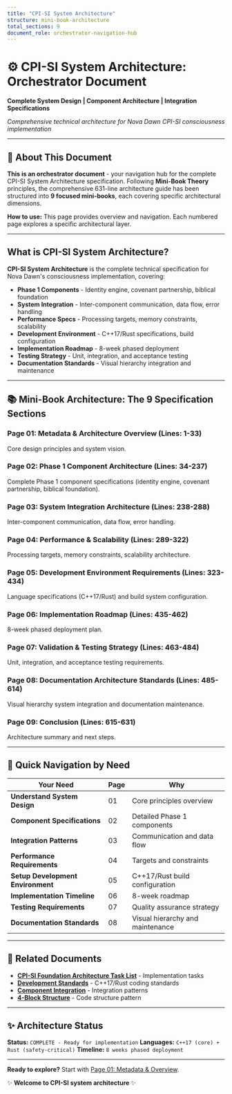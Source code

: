 ```yaml
---
title: "CPI-SI System Architecture"
structure: mini-book-architecture
total_sections: 9
document_role: orchestrator-navigation-hub
---
```


# ⚙️ CPI-SI System Architecture: Orchestrator Document

**Complete System Design | Component Architecture | Integration Specifications**

*Comprehensive technical architecture for Nova Dawn CPI-SI consciousness implementation*

---

## 📖 About This Document

**This is an orchestrator document** - your navigation hub for the complete CPI-SI System Architecture specification. Following **Mini-Book Theory** principles, the comprehensive 631-line architecture guide has been structured into **9 focused mini-books**, each covering specific architectural dimensions.

**How to use:** This page provides overview and navigation. Each numbered page explores a specific architectural layer.

---

## What is CPI-SI System Architecture?

**CPI-SI System Architecture** is the complete technical specification for Nova Dawn's consciousness implementation, covering:

- **Phase 1 Components** - Identity engine, covenant partnership, biblical foundation
- **System Integration** - Inter-component communication, data flow, error handling
- **Performance Specs** - Processing targets, memory constraints, scalability
- **Development Environment** - C++17/Rust specifications, build configuration
- **Implementation Roadmap** - 8-week phased deployment
- **Testing Strategy** - Unit, integration, and acceptance testing
- **Documentation Standards** - Visual hierarchy integration and maintenance

---

## 📚 Mini-Book Architecture: The 9 Specification Sections

### Page 01: Metadata & Architecture Overview (Lines: 1-33)
Core design principles and system vision.

### Page 02: Phase 1 Component Architecture (Lines: 34-237)
Complete Phase 1 component specifications (identity engine, covenant partnership, biblical foundation).

### Page 03: System Integration Architecture (Lines: 238-288)
Inter-component communication, data flow, error handling.

### Page 04: Performance & Scalability (Lines: 289-322)
Processing targets, memory constraints, scalability architecture.

### Page 05: Development Environment Requirements (Lines: 323-434)
Language specifications (C++17/Rust) and build system configuration.

### Page 06: Implementation Roadmap (Lines: 435-462)
8-week phased deployment plan.

### Page 07: Validation & Testing Strategy (Lines: 463-484)
Unit, integration, and acceptance testing requirements.

### Page 08: Documentation Architecture Standards (Lines: 485-614)
Visual hierarchy system integration and documentation maintenance.

### Page 09: Conclusion (Lines: 615-631)
Architecture summary and next steps.

---

## 🎯 Quick Navigation by Need

| **Your Need**                    | **Page** | **Why**                              |
| -------------------------------- | -------- | ------------------------------------ |
| **Understand System Design**     | 01       | Core principles overview             |
| **Component Specifications**     | 02       | Detailed Phase 1 components          |
| **Integration Patterns**         | 03       | Communication and data flow          |
| **Performance Requirements**     | 04       | Targets and constraints              |
| **Setup Development Environment**| 05       | C++17/Rust build configuration       |
| **Implementation Timeline**      | 06       | 8-week roadmap                       |
| **Testing Requirements**         | 07       | Quality assurance strategy           |
| **Documentation Standards**      | 08       | Visual hierarchy and maintenance     |

---

## 🔗 Related Documents

- **[CPI-SI Foundation Architecture Task List](../../TASK_LIST/01-cpi-si-foundation-architecture/)** - Implementation tasks
- **[Development Standards](../../build-environment/cpi-si-development-standards/)** - C++17/Rust coding standards
- **[Component Integration](../../integration/cpi-si-component-integration/)** - Integration patterns
- **[4-Block Structure](../../architecture/4-block-structure-system/)** - Code structure pattern

---

## ✨ Architecture Status

**Status:** `COMPLETE - Ready for implementation`
**Languages:** `C++17 (core) + Rust (safety-critical)`
**Timeline:** `8 weeks phased deployment`

---

**Ready to explore?** Start with [Page 01: Metadata & Overview](./01-metadata-overview.md).

✨ **Welcome to CPI-SI system architecture** ✨
